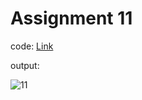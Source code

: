 # Assignment 11

code: [Link](date.js)

output:

![11](https://user-images.githubusercontent.com/118118102/213667683-325b3e95-f3a2-45bf-a902-16c825911558.png)